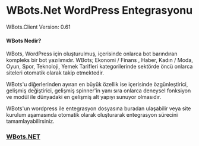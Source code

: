 <h1>WBots.Net WordPress Entegrasyonu</h1>
<p>WBots.Client Version: 0.61</p>
<h4>WBots Nedir?</h4>
  <p>WBots, WordPress için oluşturulmuş, içerisinde onlarca bot barındıran kompleks bir bot yazılımıdır. WBots; Ekonomi / Finans , Haber, Kadın / Moda, Oyun, Spor, Teknoloji, Yemek Tarifleri kategorilerinde sektörde öncü onlarca siteleri otomatik olarak takip etmektedir.
 </p>
  <p>
    WBots'u diğerlerinden ayıran en büyük özellik ise içerisinde özgünleştirici, gelişmiş değiştirici, gelişmiş spinner'in yanı sıra onlarca deneysel fonksiyon ve modül ile dünyadaki en gelişmiş alt yapıyı sunuyor olmasıdır.
  </p>
  
  <p>
  WBots'un wordpress ile entegrasyon dosyasına buradan ulaşabilir veya site kurulum aşamasında otomatik olarak oluşturarak entegrasyon sürecini tamamlayabilirsiniz.
  </p>
  <h3><a href="https://wbots.net" title="WordPress Botu">WBots.NET</a></h3>
